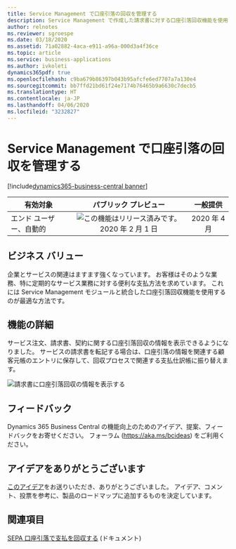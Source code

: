 ```yaml
---
title: Service Management で口座引落の回収を管理する
description: Service Management で作成した請求書に対する口座引落回収機能を使用して、顧客未収金を回収します。
author: relnotes
ms.reviewer: sgroespe
ms.date: 03/18/2020
ms.assetid: 71a02882-4aca-e911-a96a-000d3a4f36ce
ms.topic: article
ms.service: business-applications
ms.author: ivkoleti
dynamics365pdf: true
ms.openlocfilehash: c9ba679b86397b043b95afcfe6ed7707a7a130e4
ms.sourcegitcommit: bb7ffd21bd61f24e7174b76465b9a6630c7decb5
ms.translationtype: HT
ms.contentlocale: ja-JP
ms.lasthandoff: 04/06/2020
ms.locfileid: "3232827"
---
```

# <a name="manage-direct-debit-collections-in-service-management"></a>Service Management で口座引落の回収を管理する
[!include[dynamics365-business-central banner](../includes/dynamics365-business-central.md)]

| 有効対象    |  パブリック プレビュー | 一般提供 | 
| ---------- | :----------: |:----------: |
|エンド ユーザー、自動的|![この機能はリリース済みです。](/dynamics365-release-plan/media/green-checkmark.png "この機能はリリース済みです。") 2020 年 2 月 1 日| 2020 年 4 月|


## <a name="business-value"></a>ビジネス バリュー
<!-- bv start -->
企業とサービスの関連はますます強くなっています。 お客様はそのような業務、特に定期的なサービス業務に対する便利な支払方法を求めています。 これには Service Management モジュールと統合した口座引落回収機能を使用するのが最適な方法です。
<!-- bv end -->



## <a name="feature-details"></a>機能の詳細
<!--feature detail start -->
サービス注文、請求書、契約に関する口座引落回収の情報を表示できるようになりました。 サービスの請求書を転記する場合は、口座引落の情報を関連する顧客元帳のエントリに保存して、回収プロセスで関連する支払仕訳帳に振り替えます。
<!--feature detail end -->

![請求書に口座引落回収の情報を表示する](media/serv-order-direct-debit-mandate.png "請求書に口座引落回収の情報を表示する")
<!-- Picture 1 -->





## <a name="tell-us-what-you-think"></a>フィードバック
Dynamics 365 Business Central の機能向上のためのアイデア、提案、フィードバックをお寄せください。 フォーラム (https://aka.ms/bcideas) をご利用ください。



## <a name="thank-you-for-your-idea"></a>アイデアをありがとうございます
[このアイデア](https://experience.dynamics.com/ideas/idea/?ideaid=ca99ab18-3231-e911-9461-0003ff68b049)をお送りいただき、ありがとうございました。 アイデア、コメント、投票を参考に、製品のロードマップに追加するものを決定しています。

## <a name="see-also"></a>関連項目


<!--docs start-->
[SEPA 口座引落で支払を回収する](https://docs.microsoft.com/dynamics365/business-central/finance-collect-payments-with-sepa-direct-debit) (ドキュメント)
<!--docs end-->

